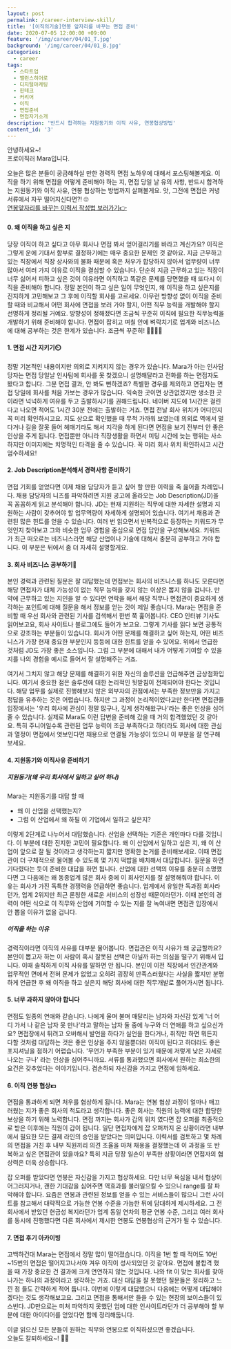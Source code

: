 ```yaml
---
layout: post
permalink: /career-interview-skill/
title: '[이직의기술]연봉 앞자리를 바꾸는 면접 준비'
date: 2020-07-05 12:00:00 +09:00
feature: '/img/career/04/01_T.jpg'
background: '/img/career/04/01_B.jpg'
categories:
  - career
tags:
  - 스타트업
  - 밸런스히어로
  - 디지털마케팅
  - 핀테크
  - 커리어
  - 이직
  - 면접준비 
  - 면접자기소개
description: '반드시 합격하는 지원동기와 이직 사유, 연봉협상방법'
content_id: '3'
---
```


안녕하세요~!<br>프로이직러 Mara입니다. 

오늘은 많은 분들이 궁금해하실 만한 경력직 면접 노하우에 대해서 포스팅해볼게요. 이직을 하기 위해 면접을 어떻게 준비해야 하는 지, 면접 당일 날 유의 사항, 반드시 합격하는 지원동기와 이직 사유, 연봉 협상하는 방법까지 살펴볼게요. 앗, 그전에 면접은 커녕 서류에서 자꾸 떨어지신다면?! 🙄<br>
[연봉앞자리를 바꾸는 이력서 작성법 보러가기👉](https://mara.kim/career-resume-skill/) 

#### 0. 왜 이직을 하고 싶은 지

당장 이직이 하고 싶다고 아무 회사나 면접 봐서 얻어걸리기를 바라고 계신가요? 이직은 그렇게 운에 기대서 함부로 결정하기에는 매우 중요한 문제인 것 같아요. 지금 근무하고 있는 직장에서 직장 상사와의 불화 때문에 혹은 처우가 합당하지 않아서 업무량이 너무 많아서 여러 가지 이유로 이직을 결심할 수 있습니다. 단순히 지금 근무하고 있는 직장이 너무 싫어서 피하고 싶은 것이 이유라면 이직하고 똑같은 문제를 당면했을 때 또다시 이직을 준비해야 합니다. 정말 본인이 하고 싶은 일이 무엇인지, 왜 이직을 하고 싶은지를 진지하게 고민해보고 그 후에 이직할 회사를 고르세요. 아무런 방향성 없이 이직을 준비할 때와 비교해서 어떤 회사에 면접을 보러 가야 할지, 어떤 직무 능력을 개발해야 할지 선명하게 정리될 거예요. 방향성이 정해졌다면 조금씩 꾸준히 이직에 필요한 직무능력을 개발하기 위해 준비해야 합니다. 면접이 잡히고 며칠 안에 벼락치기로 업계와 비즈니스에 대해 공부하는 것은 한계가 있습니다. 조금씩 꾸준히! 🏃‍♀️🏃‍♂️

#### 1. 면접 시간 지키기⏲️ 

정말 기본적인 내용이지만 의외로 지켜지지 않는 경우가 있습니다. Mara가 아는 인사담당자는 면접 당일날 인사팀에 회사를 못 찾겠으니 설명해달라고 전화를 하는 면접자도 봤다고 합니다. 그분 면접 결과, 안 봐도 뻔하겠죠? 특별한 경우를 제외하고 면접자는 면접 당일에 회사를 처음 가보는 경우가 많습니다. 익숙한 곳이면 상관없겠지만 생소한 곳이라면 넉넉하게 여유를 두고 출발하시기를 권해드립니다. 네이버 지도에 1시간은 걸린다고 나오면 적어도 1시간 30분 전에는 출발하는 거죠. 면접 전날 회사 위치가 어디인지 꼭 미리 확인하시고요. 지도 상으로 확인했을 때 무척 가까워 보였는데 의외로 역에서 멀다거나 길을 잘못 들어 헤매기라도 해서 지각을 하게 된다면 면접을 보기 전부터 안 좋은 인상을 주게 됩니다. 면접뿐만 아니라 직장생활을 하면서 미팅 시간에 늦는 행위는 사소하지만 이미지에는 치명적인 타격을 줄 수 있습니다. 꼭 미리 회사 위치 확인하시고 시간 엄수하세요!  

#### 2.  Job Description분석해서 경력사항 준비하기 

면접 기회를 얻었다면 이제 채용 담당자가 듣고 싶어 할 만한 이력을 죽 읊어줄 차례입니다. 채용 담당자의 니즈를 파악하려면 지원 공고에 올라오는 Job Description(JD)을 꼭 꼼꼼하게 읽고 분석해야 합니다. JD는 현재 지원하는 직무에 대한 자세한 설명과 지원하는 사람이 갖추어야 할 업무역량이 자세하게 설명되어 있습니다. 여기서 채용과 관련된 많은 힌트를 얻을 수 있습니다. 여러 번 읽으면서 반복적으로 등장하는 키워드가 무엇인지 찾아보고 그와 비슷한 업무 경험을 중심으로 면접 답안을 구성해보세요. 키워드가 최근 떠오르는 비즈니스라면 해당 산업이나 기술에 대해서 충분히 공부하고 가야 합니다. 이 부분은 뒤에서 좀 더 자세히 설명할게요. 

#### 3. 회사 비즈니스 공부하기📝 

본인 경력과 관련된 질문은 잘 대답했는데 면접보는 회사의 비즈니스를 하나도 모른다면 해당 면접자가 대체 가능성이 없는 직무 능력을 갖지 않는 이상은 뽑지 않을 겁니다. 만약에 근무하고 있는 지인을 알 수 있다면 연락을 해서 해당 직무나 면접관이 중요하게 생각하는 포인트에 대해 질문을 해서 정보를 얻는 것이 제일 좋습니다. Mara는 면접을 준비할 때 우선 회사와 관련된 기사를 검색해서 한번 쭉 훑어봅니다. CEO 인터뷰 기사도 읽어보고요, 회사 사이트나 블로그에도 들어가 보고요. 그렇게 기사를 읽다 보면 공통적으로 강조하는 부분들이 있습니다. 회사가 어떤 문제를 해결하고 싶어 하는지, 어떤 비즈니스가 가장 현재 중요한 부분인지 등등에 대한 힌트를 얻을 수 있어요. 위에서 언급한 것처럼 JD도 가장 좋은 소스입니다. 그럼 그 부분에 대해서 내가 어떻게 기여할 수 있을지를 나의 경험을 예시로 들어서 잘 설명해주는 거죠.

여기서 그치지 않고 해당 문제를 해결하기 위한 자신의 솔루션을 언급해주면 금상첨화입니다. 여기서 중요한 점은 솔루션에 대한 논리적인 뒷받침이 전제되어야 한다는 것입니다. 해당 업무를 실제로 진행해보지 않은 외부자의 관점에서는 부족한 정보만을 가지고 정답을 유추하는 것은 어렵습니다. 하지만 그 과정이 논리적이었다고만 한다면 면접관들 입장에서는 '우리 회사에 관심이 정말 많구나, 깊게 생각해왔구나'라는 좋은 인상을 심어줄 수 있습니다. 실제로 Mara도 이런 답변을 준비해 갔을 때 거의 합격했었던 것 같아요. 특히 주니어일수록 관련된 업무 능력이 조금 부족하다고 하더라도 회사에 대한 관심과 열정이 면접에서 엿보인다면 채용으로 연결될 가능성이 있으니 이 부분을 잘 연구해보세요. 

#### 4. 지원동기와 이직사유 준비하기 

##### 지원동기(왜 우리 회사에서 일하고 싶어 하나) 

Mara는 지원동기를 대답 할 때 

- 왜 이 산업을 선택했는지? 
- 그럼 이 산업에서 왜 하필 이 기업에서 일하고 싶은지? 

이렇게 2단계로 나누어서 대답했습니다. 산업을 선택하는 기준은 개인마다 다를 것입니다. 이 부분에 대한 진지한 고민이 필요합니다. 왜 이 산업에서 일하고 싶은 지, 왜 이 산업이 앞으로 잘 될 것이라고 생각하는지 짧지만 명확한 논거를 준비해보세요. 이때 면접관이 더 구체적으로 물어볼 수 있도록 몇 가지 떡밥을 배치해서 대답합니다. 질문을 하면 기다렸다는 듯이 준비한 대답을 하면 됩니다. 산업에 대한 선택의 이유를 충분히 소명했다면 그 다음에는 왜 동종업계 많은 회사 중에 이 회사인지를 잘 설명해줘야 합니다. 이유는 회사가 가진 독특한 경쟁력을 언급하면 좋습니다. 업계에서 유일한 독과점 회사라던가, 업계 2위지만 최근 론칭한 새로운 서비스의 성장성 때문이라던가. 이때 본인의 경력이 어떤 식으로 이 직무와 산업에 기여할 수 있는 지를 잘 녹여내면 면접관 입장에서 안 뽑을 이유가 없을 겁니다. 

##### 이직을 하는 이유

경력직이라면 이직의 사유를 대부분 물어봅니다. 면접관은 이직 사유가 왜 궁금할까요? 본인이 뽑고자 하는 이 사람이 혹시 잘못된 선택은 아닐까 하는 의심을 떨구기 위해서 입니다. 이때 솔직하게 이직 사유를 말하면 안 됩니다. 본인이 이전 직장에서 인간관계와 업무적인 면에서 전혀 문제가 없었고 오히려 굉장히 만족스러웠다는 사실을 짧지만 분명하게 언급한 후 왜 이직을 하고 싶은지 해당 회사에 대한 직무개발로 풀어가시면 됩니다. 

#### 5. 너무 과하지 않아야 합니다

면접도 일종의 연애와 같습니다. 나에게 울며 불며 매달리는 남자와 자신감 있게 '너 어디 가서 나 같은 남자 못 만나'라고 말하는 남자 둘 중에 누구와 더 연애를 하고 싶으신가요? 면접장에서 튀려고 오버해서 발언을 하다가 실언을 한다거나, 취직만 하면 뭐든지 다할 것처럼 대답하는 것은 좋은 인상을 주지 않을뿐더러 이직이 된다고 하더라도 좋은 포지셔닝을 점하기 어렵습니다. '무언가 부족한 부분이 있기 때문에 저렇게 낮은 자세로 나오는 구나' 라는 인상을 심어주니까요. 서류를 통과했으면 회사에서 원하는 최소한의 요건은 갖추었다는 이야기입니다. 겸손하되 자신감을 가지고 면접에 임하세요.  

#### 6. 이직 연봉 협상💵 

면접을 통과하게 되면 처우를 협상하게 됩니다. Mara는 연봉 협상 과정이 얼마나 매끄러웠는 지가 좋은 회사의 척도라고 생각합니다. 좋은 회사는 직원의 능력에 대한 합당한 보상을 하기 위해 노력합니다. 면접 까지는 회사가 갑의 위치 였다면 잡 오퍼를 최종적으로 받은 이후에는 직원이 갑이 됩니다. 일단 면접자에게 잡 오퍼까지 온 상황이라면 내부에서 필요한 모든 결제 라인의 승인을 받았다는 의미입니다. 이력서를 검토하고 몇 차례의 면접을 거친 후 내부 직원끼리 의견 조율을 마쳐 채용을 결정했는데 이 과정을 또 반복하고 싶은 면접관이 있을까요? 특히 지금 당장 일손이 부족한 상황이라면 면접자의 협상력은 더욱 상승합니다. 

잡 오퍼를 받았다면 연봉은 자신감을 가지고 협상하세요. 다만 너무 욕심을 내서 협상이 어그러지거나, 괜한 기대감을 심어주면 역효과를 불러일으킬 수 있으니 range를 잘 파악해야 합니다. 요즘은 연봉과 관련된 정보를 얻을 수 있는 서비스들이 많으니 그런 사이트를 참고해서 대략적으로 가능한 연봉 수준을 가늠한 뒤에 담대하게 제시하세요. 그 전 회사에서 받았던 현금성 복지라던가 업계 동일 연차의 평균 연봉 수준, 그리고 여러 회사를 동시에 진행했다면 다른 회사에서 제시한 연봉도 연봉협상의 근거가 될 수 있습니다. 

#### 7. 면접 후기 아카이빙

고백하건대 Mara는 면접에서 정말 많이 떨어졌습니다. 이직을 1번 할 때 적어도 10번~15번의 면접은 떨어지고나서야 겨우 이직이 성사되었던 것 같아요. 면접에 불합격 했을 때 가장 중요한 건 결과에 크게 연연하지 않는 것입니다. 나와 fit 이 맞는 회사를 찾아나가는 하나의 과정이라고 생각하는 거죠. 대신 대답을 잘 못했던 질문들은 정리하고 느낀 점 들도 간략하게 적어 둡니다. 이번에 이렇게 대답했으니 다음에는 어떻게 대답해야겠다는 것도 생각해보고요. 그리고 면접을 통해서만 들을 수 있는 현장의 보이스들이 있스빈다. JD만으로는 미처 파악하지 못했던 업에 대한 인사이트라던가 더 공부해야 할 부분에 대한 아이디어를 얻었다면 함께 정리해둡니다.   

이글 읽으신 모든 분들이 원하는 직무와 연봉으로 이직하셨으면 좋겠습니다.<br>
오늘도 칼퇴하세요~! 🙋‍♀️  